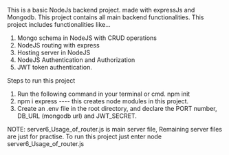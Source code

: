 This is a basic NodeJs backend project. made with expressJs and Mongodb.
This project contains all main backend functionalities.
This project includes functionalities like...
  1. Mongo schema in NodeJS with CRUD operations
  2. NodeJS routing with express
  3. Hosting server in NodeJS
  4. NodeJS Authentication and Authorization
  5. JWT token authentication.

Steps to run this project
1.	Run the following command in your terminal or cmd. npm init   
2.	npm i express ---- this creates node modules in this project.
3.	Create an .env file in the root directory, and declare the PORT number, DB_URL (mongodb url)  and JWT_SECRET.

NOTE: 
server6_Usage_of_router.js  is main server file, Remaining server files are just for practise.
To run this project just enter node server6_Usage_of_router.js
